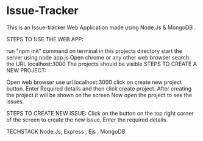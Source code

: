 # Issue-Tracker

This is an Issue-tracker Web Application made using Node.Js & MongoDB  .

STEPS TO USE THE WEB APP:

run "npm init" command on terminal in this projects directory
start the server using node app.js
Open chrome or any other web browser
search the URL localhost:3000
The projects should be visible
STEPS TO CREATE A NEW PROJECT:

Open web browser
use url localhost:3000
click on create new project button.
Enter Required details and then click create project.
After creating the project it will be shown on the screen
Now open the project to see the issues.

STEPS TO CREATE NEW ISSUE:
Click on the button on the top right corner of the screen to create the new issue.
Enter the required details.


TECHSTACK
Node.Js, Express , Ejs , MongoDB
